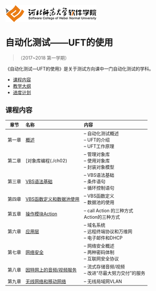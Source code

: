 ![河北师范大学软件学院](./image/logo.png)

# 自动化测试——UFT的使用

>（2017~2018 第一学期）

《自动化测试—UFT的使用》是关于测试方向课中一门自动化测试的学科。
- [课程内容](#课程内容)
- [教学大纲](./materials/outline.docx)
- [进度计划](./materials/schedule.docx)

## 课程内容

| 章节 | 名称 | 内容 | 
|:---:|:---|:---|
| 第一章 | [概述](./ch01) | – 自动化测试概述<br/>– UFT的介绍<br/>– UFT工作原理 <br/>| 
| 第二章 | [对象库编程(./ch02) | – 管理对象库<br/>– 使用对象库<br/>– 封装对象模型 <br/>| 
| 第三章 | [VBS语法基础](./ch03) | – VBS语法基础<br/>– 条件语句<br/>– 循环控制语句<br/> 
| 第四章 | [VBS函数定义和数据池使用](./ch04) | – VBS函数定义<br/>– 数据池的使用<br/> | 
| 第五章 | [操作模块Action](./ch05) | – call Action 的三种方式<br/>Action的三种方式<br/>
| 第六章 | [应用层](./ch06) | – 域名系统<br/>– 远程终端协议和万维网<br/>– 电子邮件和DHCP| 
| 第七章 | [网络安全](./ch07) | – 网络安全概述<br/>– 两种密码体制<br/>– 互联网安全协议| 
| 第八章 | [因特网上的音频/视频服务](./ch08)  |– 流式存储音频/视频<br/>– 改进“尽最大努力交付”的服务| 
| 第九章 | [无线网络和移动网络](./ch09)  | – 无线局域网VLAN| 

